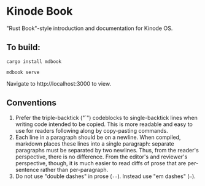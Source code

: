 # Kinode Book

"Rust Book"-style introduction and documentation for Kinode OS.

## To build:

```
cargo install mdbook

mdbook serve
```

Navigate to http://localhost:3000 to view.

## Conventions

1. Prefer the triple-backtick ("`") codeblocks to single-backtick lines when writing code intended to be copied.
   This is more readable and easy to use for readers following along by copy-pasting commands.
2. Each line in a paragraph should be on a newline.
   When compiled, markdown places these lines into a single paragraph: separate paragraphs must be separated by two newlines.
   Thus, from the reader's perspective, there is no difference.
   From the editor's and reviewer's perspective, though, it is much easier to read diffs of prose that are per-sentence rather than per-paragraph.
3. Do not use "double dashes" in prose (`--`).
   Instead use "em dashes" (`—`).
